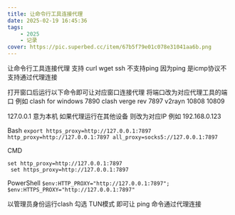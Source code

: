 ```yaml
---
title: 让命令行工具连接代理
date: 2025-02-19 16:45:36
tags: 
    - 2025
    - 记录
cover: https://pic.superbed.cc/item/67b5f79e01c078e31041aa6b.png
---
```



让命令行工具连接代理
支持 curl wget ssh
不支持ping  因为ping 是icmp协议不支持通过代理连接

打开窗口后运行以下命令即可让对应窗口连接代理 将端口改为对应代理工具的端口
例如
clash for windows    7890
clash verge rev 7897
v2rayn 10808 10809

127.0.0.1 意为本机 如果代理运行在其他设备 则改为对应IP
例如   192.168.0.123
<!---more--->
Bash
`export https_proxy=http://127.0.0.1:7897 http_proxy=http://127.0.0.1:7897 all_proxy=socks5://127.0.0.1:7897`

CMD
```
set http_proxy=http://127.0.0.1:7897 
 set https_proxy=http://127.0.0.1:7897
```

PowerShell
`$env:HTTP_PROXY="http://127.0.0.1:7897"; $env:HTTPS_PROXY="http://127.0.0.1:7897"`


以管理员身份运行clash  勾选 TUN模式 即可让 ping 命令通过代理连接
